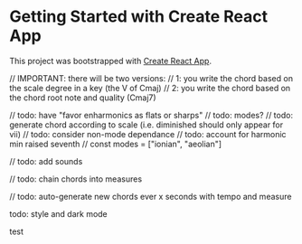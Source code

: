 # Getting Started with Create React App

This project was bootstrapped with [Create React App](https://github.com/facebook/create-react-app).

// IMPORTANT: there will be two versions:
// 1: you write the chord based on the scale degree in a key (the V of Cmaj)
// 2: you write the chord based on the chord root note and quality (Cmaj7)

// todo: have "favor enharmonics as flats or sharps"
// todo: modes?
// todo: generate chord according to scale (i.e. diminished should only appear for vii)
// todo: consider non-mode dependance
// todo: account for harmonic min raised seventh
// const modes = ["ionian", "aeolian"]

// todo: add sounds

// todo: chain chords into measures

// todo: auto-generate new chords ever x seconds with tempo and measure

todo: style and dark mode

test
